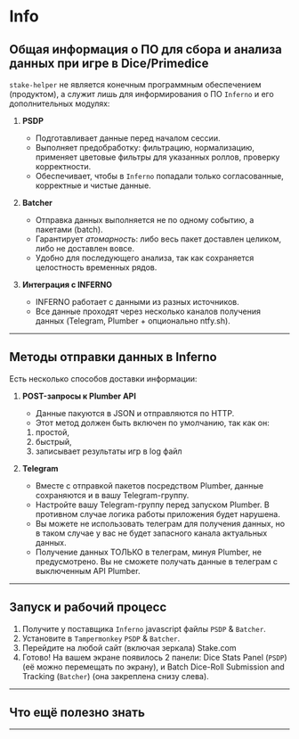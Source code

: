 # Info

## Общая информация о ПО для сбора и анализа данных при игре в Dice/Primedice

`stake-helper` не является конечным программным обеспечением (продуктом),  а служит лишь для информирования о ПО `Inferno` и его дополнительных модулях:

1. **PSDP**  

   - Подготавливает данные перед началом сессии.  
   - Выполняет предобработку: фильтрацию, нормализацию, применяет цветовые фильтры для указанных роллов, проверку корректности.  
   - Обеспечивает, чтобы в `Inferno` попадали только согласованные, корректные и чистые данные.  

2. **Batcher**  

   - Отправка данных выполняется не по одному событию, а пакетами (batch).  
   - Гарантирует *атомарность*: либо весь пакет доставлен целиком, либо не доставлен вовсе.
   - Удобно для последующего анализа, так как сохраняется целостность временных рядов.  

3. **Интеграция с INFERNO**  

   - INFERNO работает с данными из разных источников.  
   - Все данные проходят через несколько каналов получения данных (Telegram, Plumber + опционально ntfy.sh).

---

## Методы отправки данных в Inferno

Есть несколько способов доставки информации:

1. **POST-запросы к Plumber API**  

   - Данные пакуются в JSON и отправляются по HTTP.  
   - Этот метод должен быть включен по умолчанию, так как он:
   1. простой,
   2. быстрый,
   3. записывает результаты игр в log файл

2. **Telegram** 

   - Вместе с отправкой пакетов посредством Plumber, данные сохраняются и в вашу Telegram-группу.  
   - Настройте вашу Telegram-группу перед запуском Plumber. В противном случае логика работы приложения будет нарушена. 
   - Вы можете не использовать телеграм для получения данных, но в таком случае у вас не будет запасного канала актуальных данных.
   - Получение данных ТОЛЬКО в телеграм, минуя Plumber, не предусмотрено. Вы не сможете получать данные в телеграм с выключенным API Plumber.

---

## Запуск и рабочий процесс

1. Получите у поставщика `Inferno` javascript файлы `PSDP` & `Batcher`.
2. Установите в `Tampermonkey` `PSDP` & `Batcher`.
3. Перейдите на любой сайт (включая зеркала) Stake.com
4. Готово! На вашем экране появилось 2 панели: Dice Stats Panel (`PSDP`) (её можно перемещать по экрану), и Batch Dice-Roll Submission and Tracking (`Batcher`) (она закреплена снизу слева).

---

## Что ещё полезно знать



---
